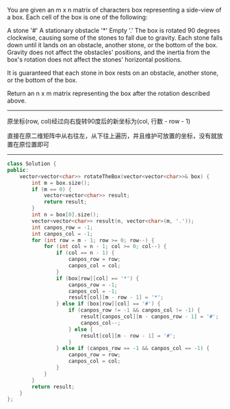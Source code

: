 You are given an m x n matrix of characters box representing a side-view of a box. Each cell of the box is one of the following:

A stone '#'
A stationary obstacle '*'
Empty '.'
The box is rotated 90 degrees clockwise, causing some of the stones to fall due to gravity. Each stone falls down until it lands on an obstacle, another stone, or the bottom of the box. Gravity does not affect the obstacles' positions, and the inertia from the box's rotation does not affect the stones' horizontal positions.

It is guaranteed that each stone in box rests on an obstacle, another stone, or the bottom of the box.

Return an n x m matrix representing the box after the rotation described above.

----

原坐标(row, col)经过向右旋转90度后的新坐标为(col, 行数 - row - 1)

直接在原二维矩阵中从右往左，从下往上遍历，并且维护可放置的坐标，没有就放置在原位置即可

----

```cpp
class Solution {
public:
    vector<vector<char>> rotateTheBox(vector<vector<char>>& box) {
        int m = box.size();
        if (m == 0) {
            vector<vector<char>> result;
            return result;
        }
        int n = box[0].size();
        vector<vector<char>> result(n, vector<char>(m, '.'));
        int canpos_row = -1;
        int canpos_col = -1;
        for (int row = m - 1; row >= 0; row--) {
            for (int col = n - 1; col >= 0; col--) {
                if (col == n - 1) {
                    canpos_row = row;
                    canpos_col = col;
                }
                if (box[row][col] == '*') {
                    canpos_row = -1;
                    canpos_col = -1;
                    result[col][m - row - 1] = '*';
                } else if (box[row][col] == '#') {
                    if (canpos_row != -1 && canpos_col != -1) {
                        result[canpos_col][m - canpos_row - 1] = '#';
                        canpos_col--;
                    } else {
                        result[col][m - row - 1] = '#';
                    }
                } else if (canpos_row == -1 && canpos_col == -1) {
                    canpos_row = row;
                    canpos_col = col;
                }
            }
        }
        return result;
    }
};
```